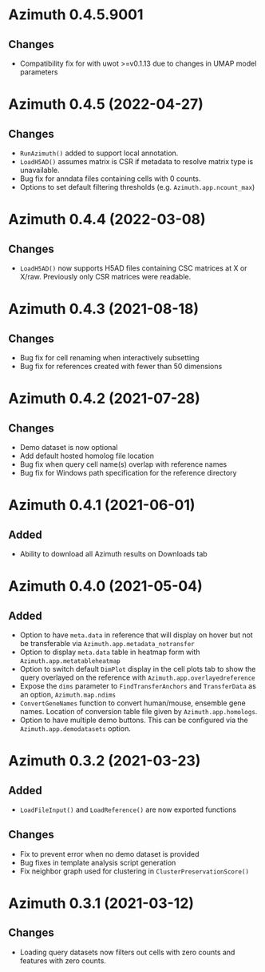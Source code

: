 # Azimuth 0.4.5.9001

## Changes
- Compatibility fix for with uwot >=v0.1.13 due to changes in UMAP model parameters

# Azimuth 0.4.5 (2022-04-27)

## Changes
- `RunAzimuth()` added to support local annotation.
- `LoadH5AD()` assumes matrix is CSR if metadata to resolve matrix type is unavailable.
- Bug fix for anndata files containing cells with 0 counts.
- Options to set default filtering thresholds (e.g. `Azimuth.app.ncount_max`)

# Azimuth 0.4.4 (2022-03-08)

## Changes
- `LoadH5AD()` now supports H5AD files containing CSC matrices at X or X/raw. Previously only CSR matrices were readable.

# Azimuth 0.4.3 (2021-08-18)

## Changes
- Bug fix for cell renaming when interactively subsetting
- Bug fix for references created with fewer than 50 dimensions

# Azimuth 0.4.2 (2021-07-28)

## Changes
- Demo dataset is now optional
- Add default hosted homolog file location
- Bug fix when query cell name(s) overlap with reference names
- Bug fix for Windows path specification for the reference directory

# Azimuth 0.4.1 (2021-06-01)

## Added
- Ability to download all Azimuth results on Downloads tab 

# Azimuth 0.4.0 (2021-05-04)

## Added
- Option to have `meta.data` in reference that will display on hover but not be transferable via `Azimuth.app.metadata_notransfer`
- Option to display `meta.data` table in heatmap form with `Azimuth.app.metatableheatmap`
- Option to switch default `DimPlot` display in the cell plots tab to show the query overlayed on the reference with `Azimuth.app.overlayedreference`
- Expose the `dims` parameter to `FindTransferAnchors` and `TransferData` as an option, `Azimuth.map.ndims`
- `ConvertGeneNames` function to convert human/mouse, ensemble gene names. Location of conversion table file given by `Azimuth.app.homologs`.
- Option to have multiple demo buttons. This can be configured via the `Azimuth.app.demodatasets` option.

# Azimuth 0.3.2 (2021-03-23)

## Added
- `LoadFileInput()` and `LoadReference()` are now exported functions

## Changes
- Fix to prevent error when no demo dataset is provided
- Bug fixes in template analysis script generation
- Fix neighbor graph used for clustering in `ClusterPreservationScore()`

# Azimuth 0.3.1 (2021-03-12)

## Changes
- Loading query datasets now filters out cells with zero counts and features with zero counts.
